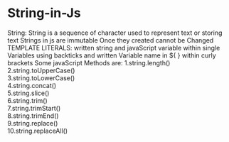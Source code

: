 # String-in-Js
String: String is a sequence of character used to represent text or storing text
Strings in js are immutable
Once they created cannot be Changed<br>
TEMPLATE LITERALS: written string and javaScript variable within single Variables using backticks and written Variable name in ${ } within curly brackets
Some javaScript Methods are:
1.string.length()<br>
2.string.toUpperCase()<br>
3.string.toLowerCase()<br>
4.string.concat()<br>
5.string.slice()<br>
6.string.trim()<br>
7.string.trimStart()<br>
8.string.trimEnd()<br>
9.string.replace()<br>
10.string.replaceAll()


